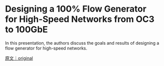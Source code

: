 
# Designing a 100% Flow Generator for High-Speed Networks from OC3 to 100GbE

In this presentation, the authors discuss the goals and results of designing a flow generator for high-speed networks.

[原文｜original](https://insights.sei.cmu.edu/library/designing-a-100-flow-generator-for-high-speed-networks-from-oc3-to-100gbe/)
        